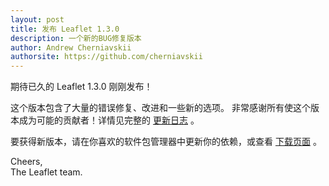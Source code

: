 ```yaml
---
layout: post
title: 发布 Leaflet 1.3.0
description: 一个新的BUG修复版本
author: Andrew Cherniavskii
authorsite: https://github.com/cherniavskii
---
```


期待已久的 Leaflet 1.3.0 刚刚发布！

这个版本包含了大量的错误修复、改进和一些新的选项。
非常感谢所有使这个版本成为可能的贡献者！详情见完整的 [更新日志](https://github.com/Leaflet/Leaflet/blob/master/CHANGELOG.md) 。

要获得新版本，请在你喜欢的软件包管理器中更新你的依赖，或查看 [下载页面](https://leafletjs.com/download.html) 。

Cheers,<br>
The Leaflet team.
